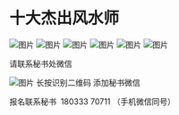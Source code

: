 # 十大杰出风水师

![图片](https://gitee.com/peiwengyi-cultur/documents-saving/raw/master/images/裴裴翁弟子班培训课（实用课）_01.jpg "技术最准的风水大师")
![图片](https://gitee.com/peiwengyi-cultur/documents-saving/raw/master/images/裴翁弟子班培训课（实用课）_02.jpg "技术最准的风水大师")
![图片](https://gitee.com/peiwengyi-cultur/documents-saving/raw/master/images/裴翁弟子班培训课（实用课）_03.jpg "技术最准的风水大师")
![图片](https://gitee.com/peiwengyi-cultur/documents-saving/raw/master/images/裴翁弟子班培训课（实用课）_04.jpg "技术最准的风水大师")
![图片](https://gitee.com/peiwengyi-cultur/documents-saving/raw/master/images/裴翁弟子班培训课（实用课）_05.jpg "技术最准的风水大师")
![图片](https://gitee.com/peiwengyi-cultur/documents-saving/raw/master/images/裴翁弟子班培训课（实用课）_06.jpg "技术最准的风水大师")


请联系秘书处微信

![图片](https://gitee.com/peiwengyi-cultur/documents-saving/raw/master/images/wx.jpg)
长按识别二维码 添加秘书微信

报名联系秘书  180333 70711 （手机微信同号）
